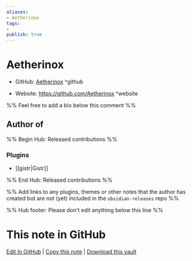 ```yaml
---
aliases:
- Aetherinox
tags:
- 
publish: true
---
```


# Aetherinox

- GitHub: [Aetherinox](https://github.com/Aetherinox/) ^github
<!-- - Discord: `@` ^discord-->
- Website: <https://github.com/Aetherinox> ^website
<!-- - [[Publish sites|Publish site]]: <https://> ^publish-->

%% Feel free to add a bio below this comment %%


## Author of

%% Begin Hub: Released contributions %%
### Plugins
- [[gistr|Gistr]]

%% End Hub: Released contributions %%

%% Add links to any plugins, themes or other notes that the author has created but are not (yet) included in the `obsidian-releases` repo %%

<!--
### Unlisted plugins
-->

<!--
### Others
-->

<!--
## Sponsor this author
-->

<!-- - [[GitHub sponsors]]: [Sponsor @Aetherinox on GitHub Sponsors](https://github.com/sponsors/Aetherinox) ^github-sponsor-->
<!-- - [[Buy me a coffee]]: <https://> ^buy-me-a-coffee-->
<!-- - [[PayPal]]: <https://> ^paypal-->
<!-- - [[Patreon]]: <https://> ^patreon-->

<!--
## Follow this author
-->

<!-- - [[YouTube Channels|On YouTube]]: <https://> ^youtube-->
<!-- - Twitter: <https://> ^twitter-->
<!-- - ... -->

%% Hub footer: Please don't edit anything below this line %%

# This note in GitHub

<span class="git-footer">[Edit In GitHub](https://github.dev/obsidian-community/obsidian-hub/blob/main/01%20-%20Community/People/Aetherinox.md "git-hub-edit-note") | [Copy this note](https://raw.githubusercontent.com/obsidian-community/obsidian-hub/main/01%20-%20Community/People/Aetherinox.md "git-hub-copy-note") | [Download this vault](https://github.com/obsidian-community/obsidian-hub/archive/refs/heads/main.zip "git-hub-download-vault") </span>
